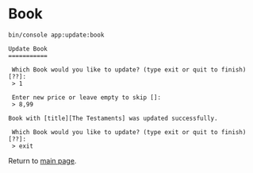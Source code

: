 Book
====

```
bin/console app:update:book 

Update Book
===========

 Which Book would you like to update? (type exit or quit to finish) [??]:
 > 1

 Enter new price or leave empty to skip []:
 > 8,99

Book with [title][The Testaments] was updated successfully.

 Which Book would you like to update? (type exit or quit to finish) [??]:
 > exit

```

Return to [main page](../../../README.md).
